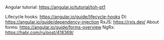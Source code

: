 Angular tutorial: https://angular.io/tutorial/toh-pt1

Lifecycle hooks: https://angular.io/guide/lifecycle-hooks
DI: https://angular.io/guide/dependency-injection
RxJS: https://rxjs.dev/
About forms: https://angular.io/guide/forms-overview
NgRx: https://habr.com/ru/post/418369/
